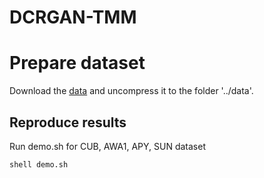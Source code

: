 # DCRGAN-TMM

# Prepare dataset
Download the [data](https://www.mpi-inf.mpg.de/departments/computer-vision-and-multimodal-computing/research/zero-shot-learning/zero-shot-learning-the-good-the-bad-and-the-ugly/) and uncompress it to the folder '../data'.

## Reproduce results
Run demo.sh for CUB, AWA1, APY, SUN dataset
```shell
shell demo.sh
```
